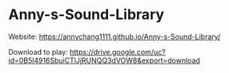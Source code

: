 # Anny-s-Sound-Library

Website:
https://annychang1111.github.io/Anny-s-Sound-Library/

Download to play:
https://drive.google.com/uc?id=0B5l4916SbuiCTlJjRUNQQ3dVOW8&export=download
